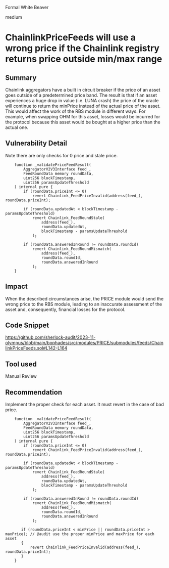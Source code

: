 Formal White Beaver

medium

# ChainlinkPriceFeeds will use a wrong price if the Chainlink registry returns price outside min/max range

## Summary

Chainlink aggregators have a built in circuit breaker if the price of an asset goes outside of a predetermined price band. The result is that if an asset experiences a huge drop in value (i.e. LUNA crash) the price of the oracle will continue to return the minPrice instead of the actual price of the asset. This would affect the work of the RBS module in different ways.  For example, when swapping OHM for this asset, losses would be incurred for the protocol because this asset would be bought at a higher price than the actual one.

## Vulnerability Detail

Note there are only checks for 0 price and stale price.

```solidity
    function _validatePriceFeedResult(
        AggregatorV2V3Interface feed_,
        FeedRoundData memory roundData,
        uint256 blockTimestamp,
        uint256 paramsUpdateThreshold
    ) internal pure {
        if (roundData.priceInt <= 0)
            revert Chainlink_FeedPriceInvalid(address(feed_), roundData.priceInt);

        if (roundData.updatedAt < blockTimestamp - paramsUpdateThreshold)
            revert Chainlink_FeedRoundStale(
                address(feed_),
                roundData.updatedAt,
                blockTimestamp - paramsUpdateThreshold
            );

        if (roundData.answeredInRound != roundData.roundId)
            revert Chainlink_FeedRoundMismatch(
                address(feed_),
                roundData.roundId,
                roundData.answeredInRound
            );
    }
```

## Impact

When the described circumstances arise, the PRICE module would send the wrong price to the RBS module, leading to an inaccurate assessment of the asset and, consequently, financial losses for the protocol.

## Code Snippet

https://github.com/sherlock-audit/2023-11-olympus/blob/main/bophades/src/modules/PRICE/submodules/feeds/ChainlinkPriceFeeds.sol#L142-L164

## Tool used

Manual Review

## Recommendation

Implement the proper check for each asset. It must revert in the case of bad price.

```solidity
    function _validatePriceFeedResult(
        AggregatorV2V3Interface feed_,
        FeedRoundData memory roundData,
        uint256 blockTimestamp,
        uint256 paramsUpdateThreshold
    ) internal pure {
        if (roundData.priceInt <= 0)
            revert Chainlink_FeedPriceInvalid(address(feed_), roundData.priceInt);

        if (roundData.updatedAt < blockTimestamp - paramsUpdateThreshold)
            revert Chainlink_FeedRoundStale(
                address(feed_),
                roundData.updatedAt,
                blockTimestamp - paramsUpdateThreshold
            );

        if (roundData.answeredInRound != roundData.roundId)
            revert Chainlink_FeedRoundMismatch(
                address(feed_),
                roundData.roundId,
                roundData.answeredInRound
            );

       if (roundData.priceInt < minPrice || roundData.priceInt > maxPrice); // @audit use the proper minPrice and maxPrice for each asset
       {
           revert Chainlink_FeedPriceInvalid(address(feed_), roundData.priceInt);
       }
    }
```
